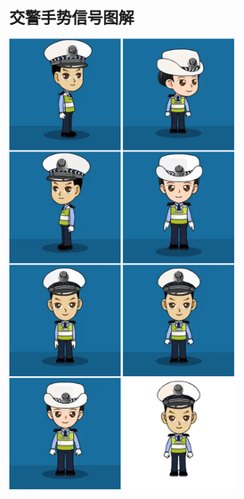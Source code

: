 # 交警手势信号图解

<div class="gesture-container">
<img src="./images/1.webp" alt="1" width="200"/>
<img src="./images/2.webp" alt="2" width="200"/>
<img src="./images/3.webp" alt="3" width="200"/>
<img src="./images/4.webp" alt="4" width="200"/>
<img src="./images/5.webp" alt="5" width="200"/>
<img src="./images/6.webp" alt="6" width="200"/>
<img src="./images/7.webp" alt="7" width="200"/>
<img src="./images/8.webp" alt="8" width="200"/>

</div>

